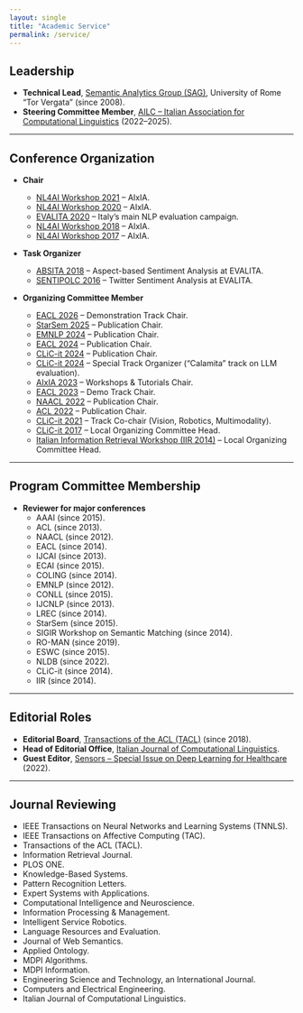 ```yaml
---
layout: single
title: "Academic Service"
permalink: /service/
---
```


## Leadership
- **Technical Lead**, [Semantic Analytics Group (SAG)](http://sag.art.uniroma2.it/), University of Rome “Tor Vergata” (since 2008).  
- **Steering Committee Member**, [AILC – Italian Association for Computational Linguistics](https://www.ai-lc.it/en/association/) (2022–2025).  

---

## Conference Organization
- **Chair**
  - [NL4AI Workshop 2021](http://ceur-ws.org/Vol-3015) – AIxIA.  
  - [NL4AI Workshop 2020](http://ceur-ws.org/Vol-2735) – AIxIA.  
  - [EVALITA 2020](http://ceur-ws.org/Vol-2765) – Italy’s main NLP evaluation campaign.  
  - [NL4AI Workshop 2018](http://ceur-ws.org/Vol-2244) – AIxIA.  
  - [NL4AI Workshop 2017](http://ceur-ws.org/Vol-1983) – AIxIA.  

- **Task Organizer**
  - [ABSITA 2018](http://sag.art.uniroma2.it/absita/) – Aspect-based Sentiment Analysis at EVALITA.  
  - [SENTIPOLC 2016](http://www.di.unito.it/~tutreeb/sentipolc-evalita16/) – Twitter Sentiment Analysis at EVALITA.  

- **Organizing Committee Member**
  - [EACL 2026](https://2026.eacl.org/committees/organization/) – Demonstration Track Chair.
  - [StarSem 2025](https://starsem2025.github.io/) – Publication Chair.  
  - [EMNLP 2024](https://2024.emnlp.org/organization/) – Publication Chair.  
  - [EACL 2024](https://2024.eacl.org/committees/organization/) – Publication Chair.  
  - [CLiC-it 2024](https://clic2024.ilc.cnr.it/organization/) – Publication Chair.  
  - [CLiC-it 2024](https://clic2024.ilc.cnr.it/) – Special Track Organizer (“Calamita” track on LLM evaluation).  
  - [AIxIA 2023](https://www.aixia2023.cnr.it/call/workshops) – Workshops & Tutorials Chair.  
  - [EACL 2023](https://2023.eacl.org/committees/organization/) – Demo Track Chair.  
  - [NAACL 2022](https://2022.naacl.org/committees/organization/) – Publication Chair.  
  - [ACL 2022](https://www.2022.aclweb.org/organisers) – Publication Chair.  
  - [CLiC-it 2021](http://ceur-ws.org/Vol-3033/xpreface.pdf) – Track Co-chair (Vision, Robotics, Multimodality).  
  - [CLiC-it 2017](http://sag.art.uniroma2.it/clic2017) – Local Organizing Committee Head.  
  - [Italian Information Retrieval Workshop (IIR 2014)](http://iir2014.uniroma2.it/) – Local Organizing Committee Head.  

---

## Program Committee Membership
- **Reviewer for major conferences**
  - AAAI (since 2015).  
  - ACL (since 2013).  
  - NAACL (since 2012).  
  - EACL (since 2014).  
  - IJCAI (since 2013).  
  - ECAI (since 2015).  
  - COLING (since 2014).  
  - EMNLP (since 2012).  
  - CONLL (since 2015).  
  - IJCNLP (since 2013).  
  - LREC (since 2014).  
  - StarSem (since 2015).  
  - SIGIR Workshop on Semantic Matching (since 2014).  
  - RO-MAN (since 2019).  
  - ESWC (since 2015).  
  - NLDB (since 2022).  
  - CLiC-it (since 2014).  
  - IIR (since 2014).  

---

## Editorial Roles
- **Editorial Board**, [Transactions of the ACL (TACL)](https://transacl.org/) (since 2018).  
- **Head of Editorial Office**, [Italian Journal of Computational Linguistics](http://www.aaccademia.it/elenco-libri?aaidriv=3).  
- **Guest Editor**, [Sensors – Special Issue on Deep Learning for Healthcare](https://www.mdpi.com/journal/sensors/special_issues/Deep_Learning_Healthcare_Sensors) (2022).  

---

## Journal Reviewing
- IEEE Transactions on Neural Networks and Learning Systems (TNNLS).  
- IEEE Transactions on Affective Computing (TAC).  
- Transactions of the ACL (TACL).  
- Information Retrieval Journal.  
- PLOS ONE.  
- Knowledge-Based Systems.  
- Pattern Recognition Letters.  
- Expert Systems with Applications.  
- Computational Intelligence and Neuroscience.  
- Information Processing & Management.  
- Intelligent Service Robotics.  
- Language Resources and Evaluation.  
- Journal of Web Semantics.  
- Applied Ontology.  
- MDPI Algorithms.  
- MDPI Information.  
- Engineering Science and Technology, an International Journal.  
- Computers and Electrical Engineering.  
- Italian Journal of Computational Linguistics.  